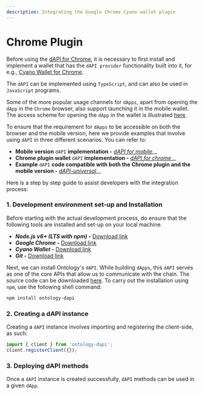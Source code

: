 ```yaml
---
description: Integrating the Google Chrome Cyano wallet plugin
---
```


# Chrome Plugin

Before using the [dAPI for Chrome](https://github.com/ontio/ontology-dapi), it is necessary to first install and implement a wallet that has the `dAPI provider` functionality built into it, for e.g., [Cyano Wallet for Chrome](https://github.com/OntologyCommunityDevelopers/cyano-wallet).

The `dAPI` can be implemented using `TypeScript`, and can also be used in `JavaScript` programs.

Some of the more popular usage channels for `dApps`, apart from opening the `dApp` in the `Chrome` browser, also support launching it in the mobile wallet. The access scheme for opening the `dApp` in the wallet is illustrated [here](https://dev-docs.ont.io/#/docs-cn/dApp-Integration/01-DAppDocking-Wallet-Opens-DApp).

To ensure that the requirement for `dApps` to be accessible on both the browser and the mobile version, here we provide examples that involve using `dAPI` in three different scenarios. You can refer to:

* **Mobile version** `dAPI` **implementation -** [_dAPI for mobile_](https://github.com/ontio-cyano/cyano-bridge)\_\_
* **Chrome plugin wallet** `dAPI` **implementation -** [_dAPI for chrome_](https://github.com/ontio/ontology-dapi)\_\_
* **Example** `dAPI` **code compatible with both the Chrome plugin and the mobile version -** [_dAPI-universal_](https://github.com/ontio-cyano/dapi-universal)\_\_

Here is a step by step guide to assist developers with the integration process:

### 1. Development environment set-up and Installation

Before starting with the actual development process, do ensure that the following tools are installed and set-up on your local machine.

* _**Node.js v6+  \(LTS with npm\) -**_ [Download link](https://nodejs.org/en/download/)
* _**Google Chrome -**_ [Download link](https://www.google.com/chrome/)
* _**Cyano Wallet -**_ [Download link](https://chrome.google.com/webstore/detail/ontology-web-wallet/dkdedlpgdmmkkfjabffeganieamfklkm)
* _**Git -**_ [Download link](https://git-scm.com/downloads)

Next, we can install Ontology's `dAPI`. While building `dApps`, this `dAPI` serves as one of the core APIs that allow us to communicate with the chain. The source code can be downloaded [here](https://github.com/ontio/ontology-dapi). To carry out the installation using `npm`, use the following shell command:

```bash
npm install ontology-dapi
```

### 2. Creating a dAPI instance

Creating a `dAPI` instance involves importing and registering the client-side, as such:

```javascript
import { client } from 'ontology-dapi';
client.registerClient({});
```

### 3. Deploying dAPI methods

Once a `dAPI` instance is created successfully, `dAPI` methods can be used in a given `dApp`.

